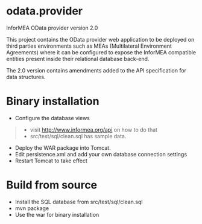 odata.provider
==============

InforMEA OData provider version 2.0

This project contains the OData provider web application to be deployed on third parties environments such as MEAs (Multilateral Environment Agreements) where it can be configured to expose the InforMEA compatible entities present inside their relational database back-end.

The 2.0 version contains amendments added to the API specification for data structures.


Binary installation
===================

* Configure the database views

> * visit http://www.informea.org/api on how to do that 
> * src/test/sql/clean.sql has sample data.

* Deploy the WAR package into Tomcat.
* Edit persistence.xml and add your own database connection settings
* Restart Tomcat to take effect

Build from source
=================

* Install the SQL database from src/test/sql/clean.sql
* mvn package
* Use the war for binary installation

